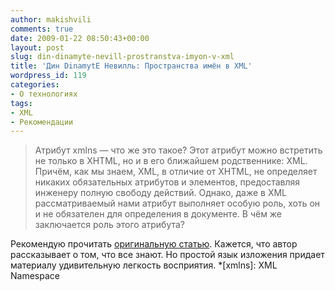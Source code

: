 ```yaml
---
author: makishvili
comments: true
date: 2009-01-22 08:50:43+00:00
layout: post
slug: din-dinamyte-nevill-prostranstva-imyon-v-xml
title: 'Дин DinamytE Невилль: Пространства имён в XML'
wordpress_id: 119
categories:
- О технологиях
tags:
- XML
- Рекомендации
---
```


> Атрибут xmlns — что же это такое? Этот атрибут можно встретить не только в XHTML, но и в его ближайшем родственнике: XML. Причём, как мы знаем, XML, в отличие от XHTML, не определяет никаких обязательных атрибутов и элементов, предоставляя инженеру полную свободу действий. Однако, даже в XML рассматриваемый нами атрибут выполняет особую роль, хоть он и не обязателен для определения в документе. В чём же заключается роль этого атрибута?



Рекомендую прочитать [оригинальную статью](http://web-zine.org/art/xml_namespaces). Кажется, что автор рассказывает о том, что все знают. Но простой язык изложения придает материалу удивительную легкость восприятия.
  *[xmlns]: XML Namespace
